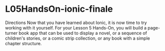 # L05HandsOn-ionic-finale
Directions Now that you have learned about Ionic, it is now time to try working with it yourself. For your Lesson 5 Hands-On, you will build a page-turner book app that can be used to display a novel, or a sequence of children's stories, or a comic strip collection, or any book with a simple chapter structure. 
